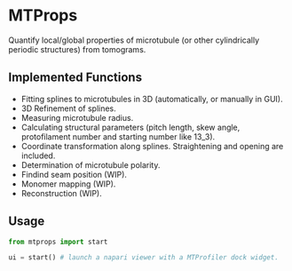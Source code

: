 # MTProps

Quantify local/global properties of microtubule (or other cylindrically periodic structures) from tomograms.

## Implemented Functions

- Fitting splines to microtubules in 3D (automatically, or manually in GUI).
- 3D Refinement of splines.
- Measuring microtubule radius.
- Calculating structural parameters (pitch length, skew angle, protofilament number and starting number like 13_3).
- Coordinate transformation along splines. Straightening and opening are included.
- Determination of microtubule polarity.
- Findind seam position (WIP).
- Monomer mapping (WIP).
- Reconstruction (WIP).

## Usage

```python
from mtprops import start

ui = start() # launch a napari viewer with a MTProfiler dock widget.
```
